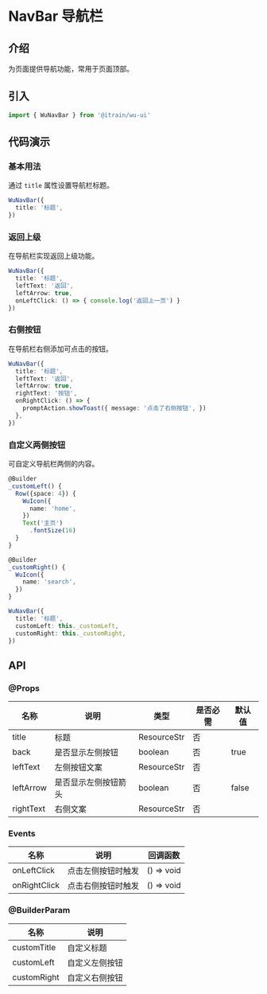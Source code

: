 # NavBar 导航栏

## 介绍

为页面提供导航功能，常用于页面顶部。

## 引入

```typescript
import { WuNavBar } from '@itrain/wu-ui'
```

## 代码演示

### 基本用法

通过 `title` 属性设置导航栏标题。

```typescript
WuNavBar({
  title: '标题',
})
```

### 返回上级

在导航栏实现返回上级功能。

```typescript
WuNavBar({
  title: '标题',
  leftText: '返回',
  leftArrow: true,
  onLeftClick: () => { console.log('返回上一页') }
})
```

### 右侧按钮

在导航栏右侧添加可点击的按钮。

```typescript
WuNavBar({
  title: '标题',
  leftText: '返回',
  leftArrow: true,
  rightText: '按钮',
  onRightClick: () => {
    promptAction.showToast({ message: '点击了右侧按钮', })
  },
})
```

### 自定义两侧按钮

可自定义导航栏两侧的内容。

```typescript
@Builder
_customLeft() {
  Row({space: 4}) {
    WuIcon({
      name: 'home',
    })
    Text('主页')
      .fontSize(16)
  }
}

@Builder
_customRight() {
  WuIcon({
    name: 'search',
  })
}

WuNavBar({
  title: '标题',
  customLeft: this._customLeft,
  customRight: this._customRight,
})
```

## API

### @Props

| 名称      | 说明                 | 类型        | 是否必需 | 默认值 |
| --------- | -------------------- | ----------- | -------- | ------ |
| title     | 标题                 | ResourceStr | 否       |        |
| back      | 是否显示左侧按钮     | boolean     | 否       | true   |
| leftText  | 左侧按钮文案         | ResourceStr | 否       |        |
| leftArrow | 是否显示左侧按钮箭头 | boolean     | 否       | false  |
| rightText | 右侧文案             | ResourceStr | 否       | &nbsp; |

### Events

| 名称         | 说明               | 回调函数   |
| ------------ | ------------------ | ---------- |
| onLeftClick  | 点击左侧按钮时触发 | () => void |
| onRightClick | 点击右侧按钮时触发 | () => void |

### @BuilderParam

| 名称        | 说明           |
| ----------- | -------------- |
| customTitle | 自定义标题     |
| customLeft  | 自定义左侧按钮 |
| customRight | 自定义右侧按钮 |

